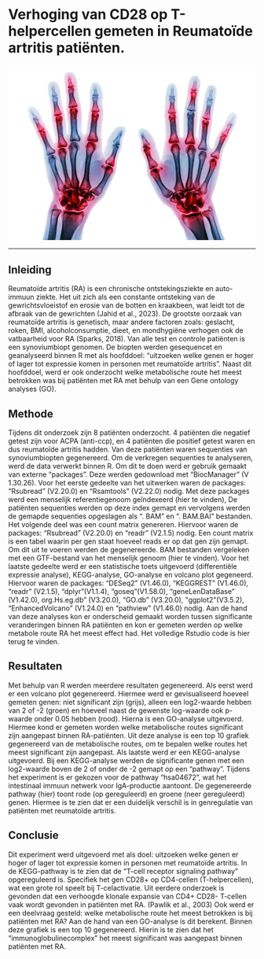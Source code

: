 # Verhoging van CD28 op T-helpercellen gemeten in Reumatoïde artritis patiënten. 
<p align="center">
  <img src="voorblad/reuma-in-handen.jpg" alt="Reuma" width="2000" />
</p>

___

## Inleiding
Reumatoïde artritis (RA) is een chronische ontstekingsziekte en auto-immuun ziekte. Het uit zich als een constante ontsteking van de gewrichtsvloeistof en erosie van de botten en kraakbeen, wat leidt tot de afbraak van de gewrichten (Jahid et al., 2023).  De grootste oorzaak van reumatoïde artritis is genetisch, maar andere factoren zoals: geslacht, roken, BMI, alcoholconsumptie, dieet, en mondhygiëne verhogen ook de vatbaarheid voor RA (Sparks, 2018).
Van alle test en controle patiënten is een synoviumbiopt genomen. De biopten werden gesequencet en geanalyseerd binnen R met als hoofddoel: “uitzoeken welke genen er hoger of lager tot expressie komen in personen met reumatoïde artritis”. Naast dit hoofddoel, werd er ook onderzocht welke metabolische route het meest betrokken was bij patiënten met RA met behulp van een Gene ontology analyses (GO).

## Methode
Tijdens dit onderzoek zijn 8 patiënten onderzocht. 4 patiënten die negatief getest zijn voor ACPA (anti-ccp), en 4 patiënten die positief getest waren en dus reumatoïde artritis hadden. Van deze patiënten waren sequenties van synoviumbiopten gegenereerd. Om de verkregen sequenties te analyseren, werd de data verwerkt binnen R. Om dit te doen werd er gebruik gemaakt van externe “packages”. Deze werden gedownload met “BiocManager” (V 1.30.26).
Voor het eerste gedeelte van het uitwerken waren de packages: “Rsubread” (V2.20.0) en “Rsamtools” (V2.22.0) nodig. Met deze packages werd een menselijk referentiegenoom geïndexeerd (hier te vinden), De patiënten sequenties werden op deze index gemapt en vervolgens werden de gemapde sequenties opgeslagen als “. BAM” en “. BAM.BAI” bestanden.
 Het volgende deel was een count matrix genereren. Hiervoor waren de packages: “Rsubread” (V2.20.0) en “readr” (V2.1.5) nodig. Een count matrix is een tabel waarin per gen staat hoeveel reads er op dat gen zijn gemapt. Om dit uit te voeren werden de gegenereerde. BAM bestanden vergeleken met een GTF-bestand van het menselijk genoom (hier te vinden).
Voor het laatste gedeelte werd er een statistische toets uitgevoerd (differentiële expressie analyse), KEGG-analyse, GO-analyse en volcano plot gegeneerd. Hiervoor waren de packages: “DESeq2” (V1.46.0), “KEGGREST” (V1.46.0), “readr” (V2.1.5), “dplyr”(V1.1.4), “goseq”(V1.58.0), “geneLenDataBase” (V1.42.0), org.Hs.eg.db” (V3.20.0), “GO.db” (V3.20.0), "ggplot2"(V3.5.2), “EnhancedVolcano” (V1.24.0) en “pathview” (V1.46.0) nodig. Aan de hand van deze analyses kon er onderscheid gemaakt worden tussen significante veranderingen binnen RA patiënten en kon er gemeten werden op welke metabole route RA het meest effect had.
Het volledige Rstudio code is hier terug te vinden.

## Resultaten
Met behulp van R werden meerdere resultaten gegenereerd. Als eerst werd er een volcano plot gegenereerd. Hiermee werd er gevisualiseerd hoeveel gemeten genen: niet significant zijn (grijs), alleen een log2-waarde hebben van 2 of -2 (groen) en hoeveel naast de gewenste log-waarde ook p-waarde onder 0.05 hebben (rood).
Hierna is een GO-analyse uitgevoerd. Hiermee kond er gemeten worden welke metabolische routes significant zijn aangepast binnen RA-patiënten. Uit deze analyse is een top 10 grafiek gegenereerd van de metabolische routes, om te bepalen welke routes het meest significant zijn aangepast. 
Als laatste werd er een KEGG-analyse uitgevoerd. Bij een KEGG-analyse werden de significante genen met een log2-waarde boven de 2 of onder de -2 gemapt op een “pathway”. Tijdens het experiment is er gekozen voor de pathway “hsa04672”, wat het intestinaal immuun netwerk voor IgA-productie aantoont. De gegenereerde pathway (hier) toont rode (op gereguleerd) en groene (neer gereguleerd) genen. Hiermee is te zien dat er een duidelijk verschil is in genregulatie van patiënten met reumatoïde artritis.

## Conclusie
Dit experiment werd uitgevoerd met als doel: uitzoeken welke genen er hoger of lager tot expressie komen in personen met reumatoïde artritis. In de KEGG-pathway is te zien dat de “T-cell receptor signaling pathway” opgereguleerd is. Specifiek het gen CD28+ op CD4-cellen (T-helpercellen), wat een grote rol speelt bij T-celactivatie. Uit eerdere onderzoek is gevonden dat een verhoogde klonale expansie van CD4+ CD28- T-cellen vaak wordt gevonden in patiënten met RA. (Pawlik et al., 2003)
Ook werd er een deelvraag gesteld: welke metabolische route het meest betrokken is bij patiënten met RA? Aan de hand van een GO-analyse is dit berekent. Binnen deze grafiek is een top 10 gegenereerd. Hierin is te zien dat het “immunoglobulinecomplex” het meest significant was aangepast binnen patiënten met RA.
